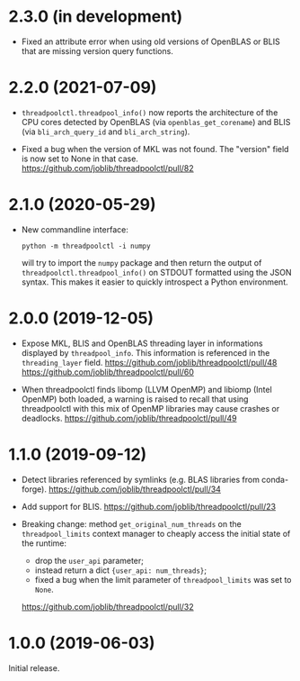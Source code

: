 2.3.0 (in development)
======================

- Fixed an attribute error when using old versions of OpenBLAS or BLIS that are
  missing version query functions.


2.2.0 (2021-07-09)
==================

- `threadpoolctl.threadpool_info()` now reports the architecture of the CPU
  cores detected by OpenBLAS (via `openblas_get_corename`) and BLIS (via
  `bli_arch_query_id` and `bli_arch_string`).

- Fixed a bug when the version of MKL was not found. The
  "version" field is now set to None in that case.
  https://github.com/joblib/threadpoolctl/pull/82

2.1.0 (2020-05-29)
==================

- New commandline interface:

      python -m threadpoolctl -i numpy

  will try to import the `numpy` package and then return the output of
  `threadpoolctl.threadpool_info()` on STDOUT formatted using the JSON
  syntax. This makes it easier to quickly introspect a Python environment.


2.0.0 (2019-12-05)
==================

- Expose MKL, BLIS and OpenBLAS threading layer in informations displayed by
  `threadpool_info`. This information is referenced in the `threading_layer`
  field.
  https://github.com/joblib/threadpoolctl/pull/48
  https://github.com/joblib/threadpoolctl/pull/60

- When threadpoolctl finds libomp (LLVM OpenMP) and libiomp (Intel OpenMP)
  both loaded, a warning is raised to recall that using threadpoolctl with
  this mix of OpenMP libraries may cause crashes or deadlocks.
  https://github.com/joblib/threadpoolctl/pull/49

1.1.0 (2019-09-12)
==================

- Detect libraries referenced by symlinks (e.g. BLAS libraries from
  conda-forge).
  https://github.com/joblib/threadpoolctl/pull/34

- Add support for BLIS.
  https://github.com/joblib/threadpoolctl/pull/23

- Breaking change: method `get_original_num_threads` on the `threadpool_limits`
  context manager to cheaply access the initial state of the runtime:
    - drop the `user_api` parameter;
    - instead return a dict `{user_api: num_threads}`;
    - fixed a bug when the limit parameter of `threadpool_limits` was set to
      `None`.

  https://github.com/joblib/threadpoolctl/pull/32


1.0.0 (2019-06-03)
==================

Initial release.
